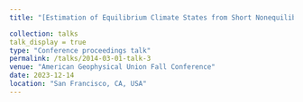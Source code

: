 ```yaml
---
title: "[Estimation of Equilibrium Climate States from Short Nonequilibrium Simulations of 3-D Exoplanet Climate Models](https://agu.confex.com/agu/fm23/meetingapp.cgi/Paper/1271122)"

collection: talks
talk_display = true
type: "Conference proceedings talk"
permalink: /talks/2014-03-01-talk-3
venue: "American Geophysical Union Fall Conference"
date: 2023-12-14
location: "San Francisco, CA, USA"
---
```

